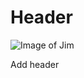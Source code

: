 # Header



![Image of Jim](https://octodex.github.com/images/yaktocat.png)

















Add header
